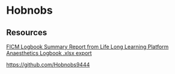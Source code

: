 # Hobnobs

## Resources
[FICM Logbook Summary Report from Life Long Learning Platform Anaesthetics Logbook .xlsx export](https://hobnobs9444.github.io/pyder/)

https://github.com/Hobnobs9444
